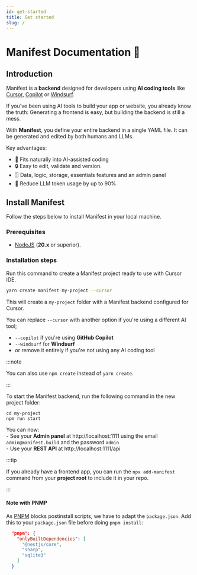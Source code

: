 ```yaml
---
id: get-started
title: Get started
slug: /
---
```


# Manifest Documentation 👋

## Introduction

Manifest is a **backend** designed for developers using **AI coding tools** like [Cursor](https://www.cursor.com/), [Copilot](https://github.com/features/copilot) or [Windsurf](https://windsurf.com/).

If you’ve been using AI tools to build your app or website, you already know the truth: Generating a frontend is easy, but building the backend is still a mess.

With **Manifest**, you define your entire backend in a single YAML file. It can be generated and edited by both humans and LLMs.

Key advantages:

- 🤖 Fits naturally into AI-assisted coding
- 🔒 Easy to edit, validate and version.
- 🗄️ Data, logic, storage, essentials features and an admin panel
- 🧠 Reduce LLM token usage by up to 90%

## Install Manifest

Follow the steps below to install Manifest in your local machine.

### Prerequisites

- [NodeJS](https://nodejs.org/en/) (**20.x** or superior).

### Installation steps

Run this command to create a Manifest project ready to use with Cursor IDE.

```bash
yarn create manifest my-project --cursor
```

This will create a `my-project` folder with a Manifest backend configured for Cursor.

You can replace `--cursor` with another option if you're using a different AI tool;

- `--copilot` if you're using **GitHub Copilot**
- `--windsurf` for **Windsurf**
- or remove it entirely if you're not using any AI coding tool

:::note

You can also use `npm create` instead of `yarn create`.

:::

To start the Manifest backend, run the following command in the new project folder:

```
cd my-project
npm run start
```

You can now:
<br/> - See your **Admin panel** at http://localhost:1111 using the email `admin@manifest.build` and the password `admin`
<br/> - Use your **REST API** at http://localhost:1111/api

:::tip

If you already have a frontend app, you can run the `npx add-manifest` command from your **project root** to include it in your repo.

:::

#### Note with PNMP

As [PNPM](https://pnpm.io/fr/) blocks postinstall scripts, we have to adapt the `þackage.json`. Add this to your `package.json` file before doing `pnpm install`:

```json
  "pnpm": {
    "onlyBuiltDependencies": [
      "@nestjs/core",
      "sharp",
      "sqlite3"
    ]
  }
```
